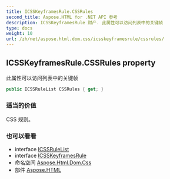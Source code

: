 ```yaml
---
title: ICSSKeyframesRule.CSSRules
second_title: Aspose.HTML for .NET API 参考
description: ICSSKeyframesRule 财产. 此属性可以访问列表中的关键帧
type: docs
weight: 10
url: /zh/net/aspose.html.dom.css/icsskeyframesrule/cssrules/
---
```

## ICSSKeyframesRule.CSSRules property

此属性可以访问列表中的关键帧

```csharp
public ICSSRuleList CSSRules { get; }
```

### 适当的价值

CSS 规则。

### 也可以看看

* interface [ICSSRuleList](../../icssrulelist/)
* interface [ICSSKeyframesRule](../)
* 命名空间 [Aspose.Html.Dom.Css](../../icsskeyframesrule/)
* 部件 [Aspose.HTML](../../../)



